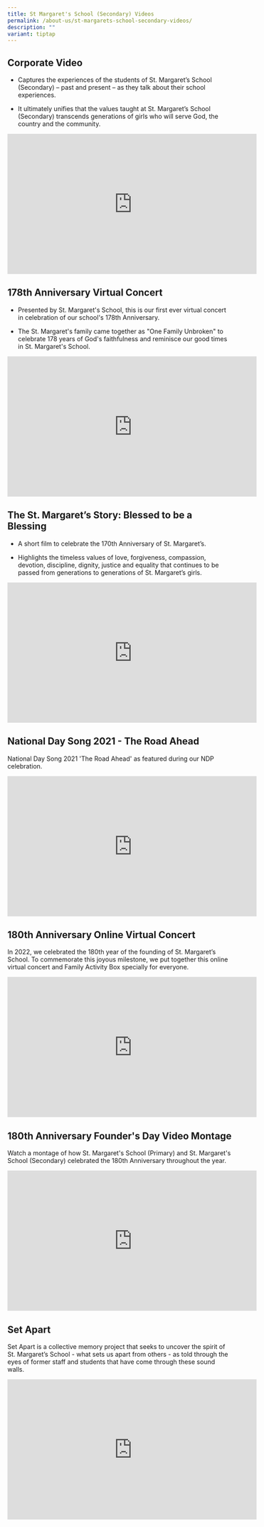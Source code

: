 ```yaml
---
title: St Margaret's School (Secondary) Videos
permalink: /about-us/st-margarets-school-secondary-videos/
description: ""
variant: tiptap
---
```

<h2>Corporate Video</h2>
<ul data-tight="true" class="tight">
<li>
<p>Captures the&nbsp;experiences of the students of St. Margaret’s School
(Secondary) – past and present – as they talk about their school experiences.&nbsp;</p>
</li>
<li>
<p>It ultimately unifies that the values taught at St. Margaret’s School
(Secondary) transcends generations of girls who will serve God, the country
and the community.</p>
</li>
</ul>
<div class="iframe-wrapper">
<iframe height="315" width="560" allowfullscreen="true" frameborder="0" src="https://www.youtube.com/embed/8tCsjrj5Ujk"></iframe>
</div>
<h2>178th Anniversary Virtual Concert</h2>
<ul data-tight="true" class="tight">
<li>
<p>Presented by St. Margaret's School, this is our first ever virtual concert
in celebration of our school's 178th&nbsp;Anniversary.&nbsp;&nbsp;</p>
</li>
<li>
<p>The St. Margaret's family came together as "One Family Unbroken" to celebrate
178 years of God's faithfulness and reminisce our good times in St. Margaret's
School.</p>
</li>
</ul>
<div class="iframe-wrapper">
<iframe height="315" width="560" allowfullscreen="true" frameborder="0" src="https://www.youtube.com/embed/fa79PiH79KA?controls=0"></iframe>
</div>
<h2>The St. Margaret’s Story: Blessed to be a Blessing</h2>
<ul data-tight="true" class="tight">
<li>
<p>A short film to celebrate the 170th&nbsp;Anniversary of St. Margaret’s.</p>
</li>
<li>
<p>Highlights the timeless&nbsp;values of love, forgiveness, compassion,
devotion, discipline, dignity, justice&nbsp;and&nbsp;equality&nbsp;that
continues&nbsp;to be passed&nbsp;from generations to generations of St.
Margaret’s girls.</p>
</li>
</ul>
<div class="iframe-wrapper">
<iframe height="315" width="560" allowfullscreen="true" frameborder="0" src="https://www.youtube.com/embed/GjZ1x1SSObw?si=v-eSLcaZ5jmwrgM9"></iframe>
</div>
<h2>National Day Song 2021 - The Road Ahead&nbsp;</h2>
<p>National Day Song 2021 'The Road Ahead' as featured during our NDP celebration.</p>
<div class="iframe-wrapper">
<iframe height="315" width="560" allowfullscreen="true" frameborder="0" src="https://www.youtube.com/embed/K_ArTMHJx_8?si=dsubHRlIrhz4wMOj"></iframe>
</div>
<h2>180th Anniversary Online Virtual Concert</h2>
<p>In 2022, we celebrated the 180th year of the founding of St. Margaret’s
School. To commemorate this joyous milestone, we put together this online
virtual concert and Family Activity Box specially for everyone.</p>
<div class="iframe-wrapper">
<iframe height="315" width="560" allowfullscreen="true" frameborder="0" src="https://www.youtube.com/embed/HyQYEzcXhjY?si=N0YELriHfxcCr36b"></iframe>
</div>
<h2>180th Anniversary Founder's Day Video Montage</h2>
<p>Watch a montage of how St. Margaret's School (Primary) and St. Margaret's
School (Secondary) celebrated the 180th Anniversary throughout the year.
<br>
</p>
<div class="iframe-wrapper">
<iframe height="315" width="560" allowfullscreen="true" frameborder="0" src="https://www.youtube.com/embed/L5d-ITtL8pg"></iframe>
</div>
<h2>Set Apart</h2>
<p>Set Apart is a collective memory project that seeks to uncover the spirit
of St. Margaret’s School - what sets us apart from others - as told through
the eyes of former staff and students that have come through these sound
walls.</p>
<div class="iframe-wrapper">
<iframe height="315" width="560" allowfullscreen="true" frameborder="0" src="https://www.youtube.com/embed/fRHFl46FrB0?si=7MRzIQN8SQucyRms"></iframe>
</div>
<p></p>